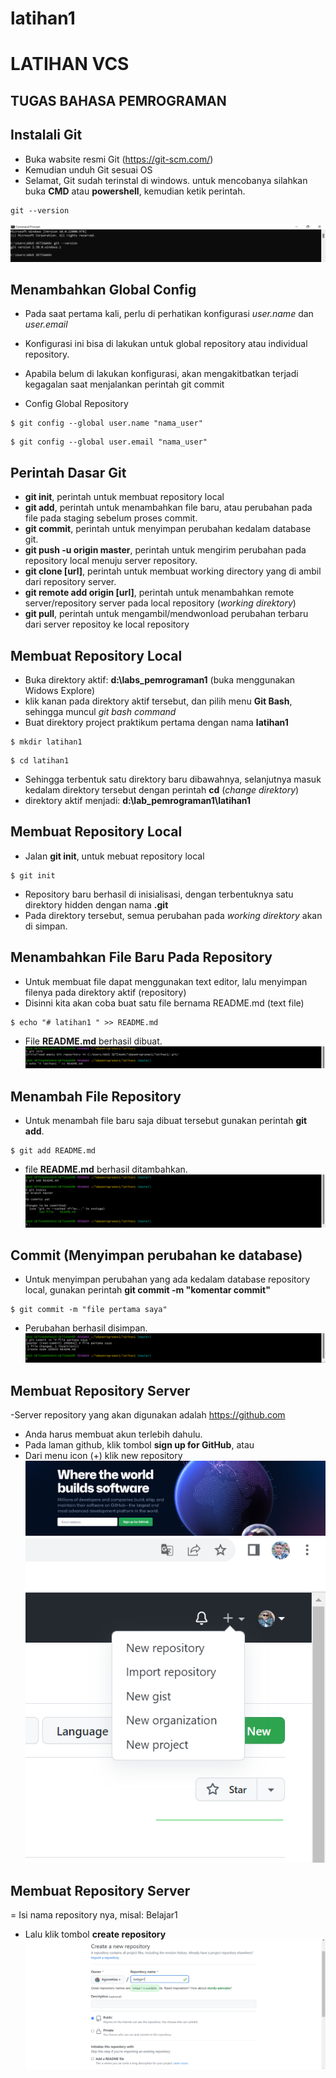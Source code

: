 # latihan1 
# LATIHAN VCS

## TUGAS BAHASA PEMROGRAMAN

## Instalali Git

 - Buka wabsite resmi Git (https://git-scm.com/)
 - Kemudian unduh Git sesuai OS
 - Selamat, Git sudah terinstal di windows. untuk mencobanya silahkan buka **CMD** atau **powershell**, kemudian ketik perintah.
```
git --version
```
 ![Gambar1](Gambar/1.png)
 

 ## Menambahkan Global Config
 
 - Pada saat pertama kali, perlu di perhatikan konfigurasi *user.name* dan *user.email*
 - Konfigurasi ini bisa di lakukan untuk global repository atau individual repository.
 - Apabila belum di lakukan konfigurasi, akan mengakitbatkan terjadi kegagalan saat menjalankan perintah git commit

 - Config Global Repository
 ```
 $ git config --global user.name "nama_user"
 ```
 ```
 $ git config --global user.email "nama_user"
 ```


 ## Perintah Dasar Git

 - **git init**, perintah untuk membuat repository local
 - **git add**, perintah untuk menambahkan file baru, atau perubahan pada file pada staging sebelum proses commit.
 - **git commit**, perintah untuk menyimpan perubahan kedalam database git.
 - **git push -u origin master**, perintah untuk mengirim perubahan pada repository local menuju server repository.
 - **git clone [url]**, perintah untuk membuat working directory yang di ambil dari repository server.
 - **git remote add origin [url]**, perintah untuk menambahkan remote server/repository server pada local repository (*working direktory*)
 - **git pull**, perintah untuk mengambil/mendwonload perubahan terbaru dari server repositoy ke local repository


 ## Membuat Repository Local

 - Buka direktory aktif: **d:\labs_pemrograman1** (buka menggunakan Widows Explore)
 - klik kanan pada direktory aktif tersebut, dan pilih menu **Git Bash**, sehingga muncul *git bash command*
 - Buat direktory project praktikum pertama dengan nama **latihan1**
  ```
  $ mkdir latihan1
  ```
  ```
  $ cd latihan1
  ```
 - Sehingga terbentuk satu direktory baru dibawahnya, selanjutnya masuk kedalam direktory tersebut dengan perintah **cd** (*change direktory*)
 - direktory aktif menjadi: **d:\lab_pemrograman1\latihan1**
 
 
 ## Membuat Repository Local
 
 - Jalan **git init**, untuk mebuat repository local
 ```
 $ git init
 ```
 - Repository baru berhasil di inisialisasi, dengan terbentuknya satu direktory hidden dengan nama **.git**
 - Pada direktory tersebut, semua perubahan pada *working direktory* akan di simpan.
 
 
  ## Menambahkan File Baru Pada Repository
  
  - Untuk membuat file dapat menggunakan text editor, lalu menyimpan filenya pada direktory aktif (repository)
  - Disinni kita akan coba buat satu file bernama README.md (text file)
  ```
  $ echo "# latihan1 " >> README.md
  ```
  - File **README.md** berhasil dibuat.
  ![Gambar1](Gambar/2.png)


  ## Menambah File Repository
  - Untuk menambah file baru saja dibuat tersebut gunakan perintah **git add**.
  ```
  $ git add README.md
  ```
  - file **README.md** berhasil ditambahkan.
  ![Gambar](Gambar/3.png)
  
  
  ## Commit (Menyimpan perubahan ke database)
  - Untuk menyimpan perubahan yang ada kedalam database repository local, gunakan perintah **git commit -m "komentar commit"**
  ```
  $ git commit -m "file pertama saya"
  ```
  - Perubahan berhasil disimpan.
  ![Gambar](Gambar/4.png)
  
  
  ## Membuat Repository Server
  -Server repository yang akan digunakan adalah https://github.com
  - Anda harus membuat akun terlebih dahulu.
  - Pada laman github, klik tombol **sign up for GitHub**, atau
  - Dari menu icon (+) klik new repository
  ![Gambar](Gambar/5.png)
  ![Gambar](Gambar/6.png)
  
  
  ## Membuat Repository Server
  = Isi nama repository nya, misal: Belajar1
  - Lalu klik tombol **create repository**
  ![Gambar](Gambar/7.png)
  
